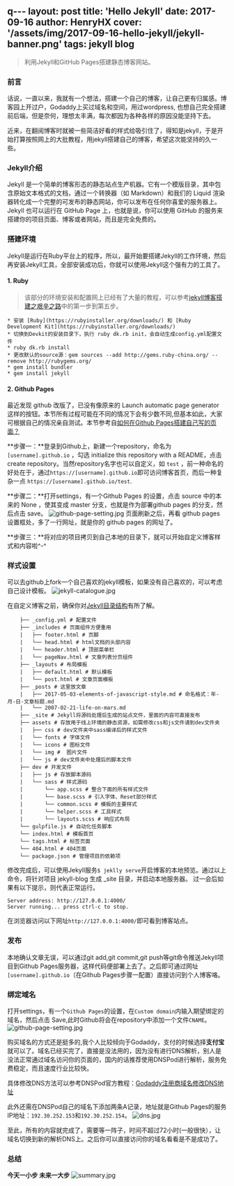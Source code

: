 q---
layout: post
title: 'Hello Jekyll'
date: 2017-09-16
author: HenryHX
cover: '/assets/img/2017-09-16-hello-jekyll/jekyll-banner.png'
tags: jekyll blog
---

> 利用Jekyll和GitHub Pages搭建静态博客网站。

### 前言

话说，一直以来，我就有一个想法，搭建一个自己的博客，让自己更有归属感。博客园上开过户，Godaddy上买过域名和空间，用过wordpress, 也想自己完全搭建前后端，但是奈何，理想太丰满，每次都因为各种各样的原因没能坚持下去。

近来，在翻阅博客时就被一些简洁好看的样式给吸引住了，得知是jekyll，于是开始打算按照网上的大批教程，用jekyll搭建自己的博客，希望这次能坚持的久一些。

### Jekyll介绍

Jekyll 是一个简单的博客形态的静态站点生产机器。它有一个模版目录，其中包含原始文本格式的文档，通过一个转换器（如 Markdown）和我们的 Liquid 渲染器转化成一个完整的可发布的静态网站，你可以发布在任何你喜爱的服务器上。Jekyll 也可以运行在 GitHub Page 上，也就是说，你可以使用 GitHub 的服务来搭建你的项目页面、博客或者网站，而且是完全免费的。

### 搭建环境

Jekyll是运行在Ruby平台上的程序，所以，最开始要搭建Jekyll的工作环境，然后再安装Jekyll工具，全部安装成功后，你就可以使用Jekyll这个强有力的工具了。

#### 1. Ruby

> 该部分的环境安装和配置网上已经有了大量的教程，可以参考[jekyll博客搭建之艰辛之路](http://www.jianshu.com/p/27de87d4447e)中的第一步到第五步。

```.	
* 安装 [Ruby](https://rubyinstaller.org/downloads/) 和 [Ruby Development Kit](https://rubyinstaller.org/downloads/)
* 切换到Devkit的安装目录下，执行 ruby dk.rb init，会自动生成config.yml配置文件 
* ruby dk.rb install
* 更改默认的source源：gem sources --add http://gems.ruby-china.org/ --remove http://rubygems.org/
* gem install bundler
* gem install jekyll
```		
#### 2. Github Pages

最近发现 github 改版了，已没有像原来的 Launch automatic page generator 这样的按钮。本节所有过程可能在不同的情况下会有少数不同,但基本如此，大家可根据自己的情况亲自测试。本节参考自[如何在Github Pages搭建自己写的页面？](http://www.cnblogs.com/lijiayi/p/githubpages.html)

**步骤一：**登录到Github上，新建一个repository，命名为`[username].github.io` ，勾选 initialize this repository with a README，点击create repository。当然repository名字也可以自定义，如 `test` ，前一种命名的好处在于，通过`https://[username].github.io`即可访问博客首页，而后一种复杂一点 `https://[username].github.io/test`.

**步骤二：**打开settings，有一个Github Pages 的设置，点击 source 中的本来的 None ，使其变成 master 分支，也就是作为部署github pages 的分支，然后点击 save。
![github-page-setting.jpg](/assets/img/2017-09-16-hello-jekyll/github-page-setting.jpg "Github Pages")
页面刷新之后，再看 github pages 设置框处，多了一行网址，就是你的 github pages 的网址了。

**步骤三：**将对应的项目拷贝到自己本地的目录下，就可以开始自定义博客样式和内容啦^-^

### 样式设置

可以去github上fork一个自己喜欢的jekyll模板，如果没有自己喜欢的，可以考虑自己设计模板。
![jekyll-catalogue.jpg](/assets/img/2017-09-16-hello-jekyll/jekyll-catalogue.jpg "jekyll 目录")

在自定义博客之前，确保你对[Jekyll目录结构](http://jekyll.com.cn/docs/structure/)有所了解。
```			.
	├── _config.yml # 配置文件
	├── _includes # 页面组件方便重用
	|   ├── footer.html # 页脚
	|   └── head.html # html文档的头部内容
	|   └── header.html # 顶部菜单栏
	|   └── pageNav.html # 文章列表分页组件
	├── _layouts # 布局模板
	|   ├── default.html # 默认模板
	|   └── post.html # 文章页面模板
	├── _posts # 这里放文章
	|   ├── 2017-05-03-elements-of-javascript-style.md # 命名格式：年-月-日-文章标题.md
	|   └── 2007-02-21-life-on-mars.md
	├── _site # Jekyll将源码处理后生成的站点文件，里面的内容可直接发布
	├── assets # 存放用于线上环境的静态资源，如需修改css和js文件请到dev文件夹
	|   ├── css # dev文件夹中sass编译后的样式文件
	|   └── fonts # 字体文件
	|   └── icons # 图标文件
	|   └── img #  图片文件
	|   └── js # dev文件夹中处理后的脚本文件
	├── dev # 开发文件
	|   ├── js # 存放脚本源码
	|   └── sass # 样式源码
	|       └── app.scss # 整合下面的所有样式文件
	|       └── base.scss # 引入字体、Reset部分样式
	|       └── common.scss # 模板的主要样式
	|       └── helper.scss # 工具样式
	|       └── layouts.scss # 响应式布局
	└── gulpfile.js # 自动化任务脚本
	└── index.html # 模板首页
	└── tags.html # 标签页面
	└── 404.html # 404页面
	└── package.json # 管理项目的依赖项
```
修改完成后，可以使用Jekyll服务`$ jeklly serve`开启博客的本地预览。通过以上命令，将针对项目 jekyll-blog 生成 _site 目录，并启动本地服务器。 过一会后如果有以下提示，则代表正常运行。
```.
Server address: http://127.0.0.1:4000/
Server running... press ctrl-c to stop.
```
在浏览器访问以下网址`http://127.0.0.1:4000/`即可看到博客站点。

### 发布
本地确认文章无误，可以通过git add,git commit,git push等git命令推送Jekyll项目到Github Pages服务器，这样代码便部署上去了。之后即可通过网址`[username].github.io`（在Github Pages步骤一配置）直接访问到个人博客咯。

### 绑定域名
打开settings，有一个`Github Pages`的设置，在`Custom domain`内输入期望绑定的域名，然后点击 Save,此时Github将会在repository中添加一个文件`CNAME`。
![github-page-setting.jpg](/assets/img/2017-09-16-hello-jekyll/github-page-setting.jpg "Github Pages")

购买域名的方式还是挺多的,我个人比较倾向于Godaddy，支付的时候选择**支付宝**就可以了。域名已经买完了，直接是没法用的，因为没有进行DNS解析，别人是没法正常通过域名访问你的页面的，国内的话推荐使用DNSPod进行解析，服务免费稳定，而且速度行业比较快。

具体修改DNS方法可以参考DNSPod官方教程：[Godaddy注册商域名修改DNS地址](https://support.dnspod.cn/Kb/showarticle/tsid/42/)

此外还需在DNSPod自己的域名下添加两条A记录，地址就是Github Pages的服务IP地址：`192.30.252.153`和`192.30.252.154`。
![dns.jpg](/assets/img/2017-09-16-hello-jekyll/dns.jpg "dns设置")

至此，所有的内容就完成了，需要等一阵子，时间不超过72小时(一般很快），让域名切换到新的解析DNS上。之后你可以直接访问你的域名看看是不是成功了。

### 总结
**今天一小步 未来一大步**
![summary.jpg](/assets/img/2017-09-16-hello-jekyll/summary.jpg "总结")